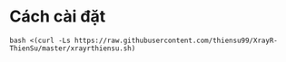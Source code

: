 
# Cách cài đặt
```
bash <(curl -Ls https://raw.githubusercontent.com/thiensu99/XrayR-ThienSu/master/xrayrthiensu.sh)
```
